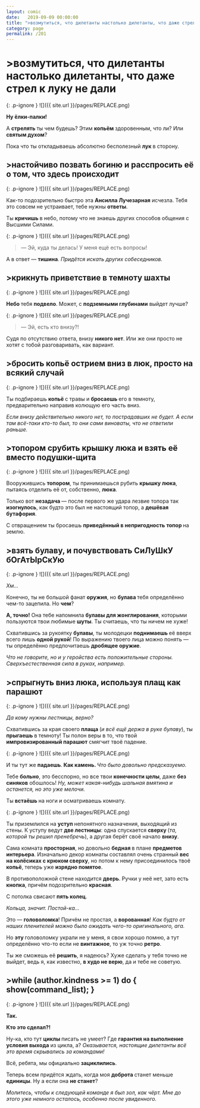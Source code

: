 ```yaml
---
layout: comic
date:   2019-09-09 00:00:00 
title: ">возмутиться, что дилетанты настолько дилетанты, что даже стрел к луку не дали"
category: page
permalink: /201
---
```

# >возмутиться, что дилетанты настолько дилетанты, что даже стрел к луку не дали

{: .p-ignore }
![]({{ site.url }}/pages/REPLACE.png)

<strong>Ну ёлки-палки!</strong>

А <strong>стрелять </strong>ты чем будешь? Этим <strong>копьём </strong>здоровенным, что ли? Или <strong>святым духом</strong>?

Пока что ты откладываешь абсолютно бесполезный <strong>лук </strong>в сторону.

## >настойчиво позвать богиню и расспросить её о том, что здесь происходит

{: .p-ignore }
![]({{ site.url }}/pages/REPLACE.png)

Как-то подозрительно быстро эта <strong>Ансилла Лучезарная</strong> исчезла. Тебя это совсем не устраивает, тебе нужны <strong>ответы</strong>.

Ты <strong>кричишь </strong>в небо, потому что не знаешь других способов общения с Высшими Силами.

{: .p-ignore }
![]({{ site.url }}/pages/REPLACE.png)

<blockquote>— Эй, куда ты делась! У меня ещё есть вопросы!</blockquote>

А в ответ — <strong>тишина</strong>. <em>Придётся искать других собеседников.</em>

## >крикнуть приветствие в темноту шахты

{: .p-ignore }
![]({{ site.url }}/pages/REPLACE.png)

<strong>Небо </strong>тебя <strong>подвело</strong>. Может, с <strong>подземными глубинами</strong> выйдет лучше?

{: .p-ignore }
![]({{ site.url }}/pages/REPLACE.png)

<blockquote>— Эй, есть кто внизу?!</blockquote>

Судя по отсутствию ответа, внизу <strong>никого нет</strong>. Или же они просто не хотят с тобой разговаривать, как вариант.

## >бросить копьё острием вниз в люк, просто на всякий случай

{: .p-ignore }
![]({{ site.url }}/pages/REPLACE.png)

Ты подбираешь <strong>копьё </strong>с травы и <strong>бросаешь </strong>его в темноту, предварительно направив колющую его часть вниз.

<em>Если внизу действительно никого нет, то пострадавших не будет. А если там всё-таки кто-то был, то они сами виноваты, что не ответили раньше.</em>

## >топором срубить крышку люка и взять её вместо подушки-щита

{: .p-ignore }
![]({{ site.url }}/pages/REPLACE.png)

Вооружившись <strong>топором</strong>, ты принимаешься рубить <strong>крышку люка</strong>, пытаясь отделить её от, собственно, <strong>люка</strong>.

Только вот <strong>незадача </strong>— после первого же удара лезвие топора так <strong>изогнулось</strong>, как будто это был не настоящий топор, а <strong>дешёвая бутафория</strong>.

С отвращением ты бросаешь <strong>приведённый в непригодность</strong> <strong>топор </strong>на землю.

## >взять булаву, и почувствовать СиЛуШкУ бОгАтЫрСкУю

{: .p-ignore }
![]({{ site.url }}/pages/REPLACE.png)

<em>Хм…</em>

Конечно, ты не большой фанат <strong>оружия</strong>, но <strong>булава </strong>тебя определённо чем-то зацепила. Но <strong>чем</strong>?

<strong>А, точно!</strong> Она тебе напомнила <strong>булавы для жонглирования</strong>, которыми пользуются твои любимые <strong>шуты</strong>. Ты считаешь, что ты ничем не хуже!

Схватившись за рукоятку <strong>булавы</strong>, ты молодецки <strong>поднимаешь </strong>её вверх всего лишь <strong>одной рукой</strong>! По выражению твоего лица можно понять — ты определённо предпочитаешь <strong>дробящее оружие</strong>.

<em>Что не говорите, но и у геройства есть положительные стороны. Сверхъестественная сила в руках, например.</em>

## >спрыгнуть вниз люка, используя плащ как парашют

{: .p-ignore }
![]({{ site.url }}/pages/REPLACE.png)

<em>Да кому нужны лестницы, верно?</em>

Схватившись за края своего <strong>плаща </strong>(<em>и всё ещё держа в руке булаву</em>), ты <strong>прыгаешь </strong>в темноту! Ты полон веры в то, что твой <strong>импровизированный парашют</strong> смягчит твоё падение.

{: .p-ignore }
![]({{ site.url }}/pages/REPLACE.png)

И ты тут же <strong>падаешь</strong>.<strong> Как камень. </strong><em>Что было довольно предсказуемо.</em>

Тебе <strong>больно</strong>, это бесспорно, но все твои <strong>конечности целы</strong>, даже <strong>без синяков</strong> обошлось! <em>Ну, может какая-нибудь шальная вмятина и останется, но это уже мелочи.</em>

Ты <strong>встаёшь </strong>на ноги и осматриваешь комнату.

{: .p-ignore }
![]({{ site.url }}/pages/REPLACE.png)

Ты приземлился на <strong>уступ </strong>непонятного назначения, выходящий из стены. К уступу ведут <strong>две лестницы</strong>: одна спускается <strong>сверху </strong>(<em>та, которой ты решил пренебречь</em>), а другая берёт своё начало <strong>внизу</strong>.

Сама комната <strong>просторная</strong>, но довольно <strong>бедная </strong>в плане <strong>предметов интерьера</strong>. Изначально декор комнаты составлял очень странный <strong>вес на колёсиках с крюком сверху</strong>, но потом к нему присоединилось твоё <strong>копьё</strong>, теперь уже <strong>изрядно помятое</strong>.

В противоположной стене находится <strong>дверь</strong>. Ручки у неё нет, зато есть <strong>кнопка</strong>, причём подозрительно <strong>красная</strong>.

С потолка свисают <strong>пять колец</strong>. 

<em>Кольца, значит. Постой-ка…</em>

Это — <strong>головоломка</strong>! Причём не простая, а <strong>ворованная</strong>! <em>Как будто от наших пленителей можно было ожидать чего-то оригинального, ага.</em>

Но <strong>эту </strong>головоломку украли не у меня, я свои хорошо помню, а тут определённо что-то если не <strong>винтажное</strong>, то уж точно <strong>ретро</strong>. 

Ты же сможешь её <strong>решить</strong>, я надеюсь? Хуже сделать у тебя точно не выйдет, ведь я, как известно, <strong>в худо не верю</strong>, да и тебе не советую<em>.</em>

## >while (author.kindness >= 1) do { show(command_list); }

{: .p-ignore }
![]({{ site.url }}/pages/REPLACE.png)

<strong>Так.</strong>

<strong>Кто это сделал?!</strong>

Ну-ка, кто тут <strong>циклы </strong>писать не умеет? Где <strong>гарантия на выполнение условия выхода</strong> из цикла, а? <em>Оказывается, настоящие дилетанты всё это время скрывались за командами!</em>

Всё, ребята, мы официально <strong>зациклились</strong>.

Теперь всем придётся ждать, когда моя <strong>доброта </strong>станет меньше <strong>единицы</strong>. Ну а если она <strong>не станет</strong>?

<em>Молитесь, чтобы к следующей команде я был зол, как чёрт. Мне до этого уже немного осталось, особенно после увиденного.</em>

